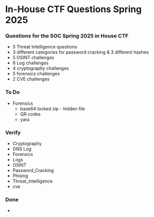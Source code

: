 # In-House CTF Questions Spring 2025
### Questions for the SOC Spring 2025 in House CTF

- 5 Threat Intelligence questions
- 3 different categories for password cracking & 3 different hashes
- 5 OSINT challenges
- 6 Log challenges
- 4 cryptography challenges
- 5 forensics challenges
- 2 CVE challenges

### To Do 
- Forensics
  - base64 locked zip - hidden file
  - QR codes
  - yara

### Verify 
- Cryptography
- DNS Log
- Forensics
- Logs
- OSINT
- Password_Cracking
- Phising
- Threat_Intelligence
- cve

### Done
-
